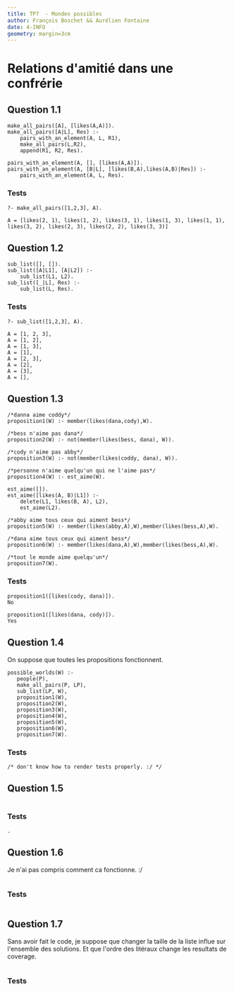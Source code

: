 ```yaml
---
title: TP7  - Mondes possibles
author: François Boschet && Aurélien Fontaine
date: 4-INFO
geometry: margin=3cm
---
```


# Relations d'amitié dans une confrérie

## Question 1.1

~~~~ {#mycode .prolog .numberLines}
make_all_pairs([A], [likes(A,A)]).
make_all_pairs([A|L], Res) :-
    pairs_with_an_element(A, L, R1),
    make_all_pairs(L,R2),
    append(R1, R2, Res).

pairs_with_an_element(A, [], [likes(A,A)]).
pairs_with_an_element(A, [B|L], [likes(B,A),likes(A,B)|Res]) :-
    pairs_with_an_element(A, L, Res).
~~~~

### Tests

~~~~ {#mycode .prolog .numberLines}
?- make_all_pairs([1,2,3], A).

A = [likes(2, 1), likes(1, 2), likes(3, 1), likes(1, 3), likes(1, 1), likes(3, 2), likes(2, 3), likes(2, 2), likes(3, 3)]
~~~~

## Question 1.2

~~~~ {#mycode .prolog .numberLines}
sub_list([], []).
sub_list([A|L1], [A|L2]) :-
    sub_list(L1, L2).
sub_list([_|L], Res) :-
    sub_list(L, Res).
~~~~

### Tests

~~~~ {#mycode .prolog .numberLines}
?- sub_list([1,2,3], A).

A = [1, 2, 3],
A = [1, 2],
A = [1, 3],
A = [1],
A = [2, 3],
A = [2],
A = [3],
A = [],
~~~~

## Question 1.3

~~~~ {#mycode .prolog .numberLines}
/*danna aime coddy*/
proposition1(W) :- member(likes(dana,cody),W).

/*bess n'aime pas dana*/
proposition2(W) :- not(member(likes(bess, dana), W)).

/*cody n'aime pas abby*/
proposition3(W) :- not(member(likes(coddy, dana), W)).

/*personne n'aime quelqu'un qui ne l'aime pas*/
proposition4(W) :- est_aime(W).

est_aime([]).
est_aime([likes(A, B)|L1]) :-
    delete(L1, likes(B, A), L2),
    est_aime(L2).

/*abby aime tous ceux qui aiment bess*/
proposition5(W) :- member(likes(abby,A),W),member(likes(bess,A),W).

/*dana aime tous ceux qui aiment bess*/
proposition6(W) :- member(likes(dana,A),W),member(likes(bess,A),W).

/*tout le monde aime quelqu'un*/
proposition7(W).
~~~~

### Tests

~~~~ {#mycode .prolog .numberLines}
proposition1([likes(cody, dana)]).
No

proposition1([likes(dana, cody)]).
Yes
~~~~

## Question 1.4

On suppose que toutes les propositions fonctionnent.

~~~~ {#mycode .prolog .numberLines}
possible_worlds(W) :-
   people(P),
   make_all_pairs(P, LP),
   sub_list(LP, W),
   proposition1(W),
   proposition2(W),
   proposition3(W),
   proposition4(W),
   proposition5(W),
   proposition6(W),
   proposition7(W).
~~~~

### Tests

~~~~ {#mycode .prolog .numberLines}
/* don't know how to render tests properly. :/ */
~~~~

## Question 1.5

~~~~ {#mycode .prolog .numberLines}
~~~~

### Tests

~~~~ {#mycode .prolog .numberLines}
.
~~~~

## Question 1.6

Je n'ai pas compris comment ca fonctionne. :/

~~~~ {#mycode .prolog .numberLines}
~~~~

### Tests

~~~~ {#mycode .prolog .numberLines}
~~~~

## Question 1.7

Sans avoir fait le code, je suppose que changer la taille de la liste influe sur l'ensemble des solutions. Et que l'ordre des litéraux change les resultats de coverage.

~~~~ {#mycode .prolog .numberLines}
~~~~

### Tests

~~~~ {#mycode .prolog .numberLines}
~~~~
